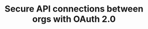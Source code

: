 ---
title: Secure API connections between orgs with OAuth 2.0
excerpt: Learn how to synchronize users and groups between orgs with OAuth 2.0 in a multi-tenant solution. Use the Okta Org2Org app in a hub-and-spoke (target-and-source) configuration with OAuth 2.0 as the authentication scheme for the provisioning connection.
layout: Guides
sections:
 - main
---